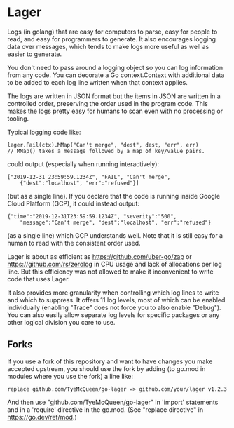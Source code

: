 # Lager

Logs (in golang) that are easy for computers to parse, easy for people to
read, and easy for programmers to generate.  It also encourages logging data
over messages, which tends to make logs more useful as well as easier to
generate.

You don't need to pass around a logging object so you can log information
from any code.  You can decorate a Go context.Context with additional data
to be added to each log line written when that context applies.

The logs are written in JSON format but the items in JSON are written in
a controlled order, preserving the order used in the program code.  This
makes the logs pretty easy for humans to scan even with no processing or
tooling.

Typical logging code like:

    lager.Fail(ctx).MMap("Can't merge", "dest", dest, "err", err)
    // MMap() takes a message followed by a map of key/value pairs.

could output (especially when running interactively):

    ["2019-12-31 23:59:59.1234Z", "FAIL", "Can't merge",
        {"dest":"localhost", "err":"refused"}]

(but as a single line).  If you declare that the code is running inside
Google Cloud Platform (GCP), it could instead output:

    {"time":"2019-12-31T23:59:59.1234Z", "severity":"500",
        "message":"Can't merge", "dest":"localhost", "err":"refused"}

(as a single line) which GCP understands well.  Note that it is still
easy for a human to read with the consistent order used.

Lager is about as efficient as https://github.com/uber-go/zap or
https://github.com/rs/zerolog in CPU usage and lack of allocations per log
line.  But this efficiency was not allowed to make it inconvenient to write
code that uses Lager.

It also provides more granularity when controlling which log lines to write
and which to suppress.  It offers 11 log levels, most of which can be enabled
individually (enabling "Trace" does not force you to also enable "Debug").
You can also easily allow separate log levels for specific packages or any
other logical division you care to use.

## Forks

If you use a fork of this repository and want to have changes you make
accepted upstream, you should use the fork by adding (to go.mod in modules
where you use the fork) a line like:

    replace github.com/TyeMcQueen/go-lager => github.com/your/lager v1.2.3

And then use "github.com/TyeMcQueen/go-lager" in 'import' statements and
in a 'require' directive in the go.mod.  (See "replace directive" in
https://go.dev/ref/mod.)
